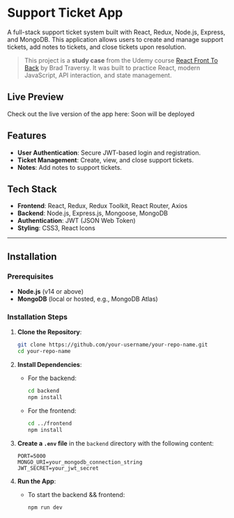 # Support Ticket App

A full-stack support ticket system built with React, Redux, Node.js, Express, and MongoDB. This application allows users to create and manage support tickets, add notes to tickets, and close tickets upon resolution.

> This project is a **study case** from the Udemy course [React Front To Back](https://www.udemy.com/course/modern-react-front-to-back/) by Brad Traversy. It was built to practice React, modern JavaScript, API interaction, and state management.


## Live Preview

Check out the live version of the app here: Soon will be deployed

## Features

- **User Authentication**: Secure JWT-based login and registration.
- **Ticket Management**: Create, view, and close support tickets.
- **Notes**: Add notes to support tickets.

## Tech Stack

- **Frontend**: React, Redux, Redux Toolkit, React Router, Axios
- **Backend**: Node.js, Express.js, Mongoose, MongoDB
- **Authentication**: JWT (JSON Web Token)
- **Styling**: CSS3, React Icons

---

## Installation

### Prerequisites

- **Node.js** (v14 or above)
- **MongoDB** (local or hosted, e.g., MongoDB Atlas)

### Installation Steps

1. **Clone the Repository**:
    ```bash
    git clone https://github.com/your-username/your-repo-name.git
    cd your-repo-name
    ```

2. **Install Dependencies**:
   - For the backend:
      ```bash
      cd backend
      npm install
      ```
   - For the frontend:
      ```bash
      cd ../frontend
      npm install
      ```

3. **Create a `.env` file** in the `backend` directory with the following content:
    ```plaintext
    PORT=5000
    MONGO_URI=your_mongodb_connection_string
    JWT_SECRET=your_jwt_secret
    ```

4. **Run the App**:
    - To start the backend && frontend:
      ```bash
      npm run dev
      ```

